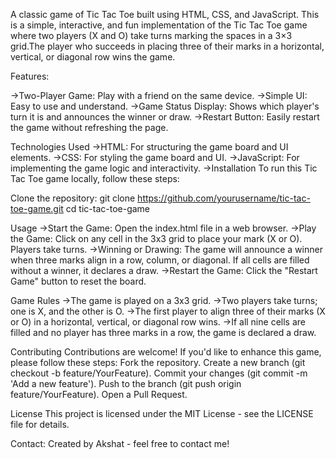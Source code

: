 A classic game of Tic Tac Toe built using HTML, CSS, and JavaScript. This is a simple, interactive, and fun implementation of the Tic Tac Toe game where two players (X and O) take turns marking the spaces in a 3×3 grid.The player who succeeds in placing three of their marks in a horizontal, vertical, or diagonal row wins the game.

Features:

->Two-Player Game: Play with a friend on the same device.
->Simple UI: Easy to use and understand.
->Game Status Display: Shows which player's turn it is and announces the winner or draw.
->Restart Button: Easily restart the game without refreshing the page.


Technologies Used
->HTML: For structuring the game board and UI elements.
->CSS: For styling the game board and UI.
->JavaScript: For implementing the game logic and interactivity.
->Installation
To run this Tic Tac Toe game locally, follow these steps:


Clone the repository:
git clone https://github.com/yourusername/tic-tac-toe-game.git
cd tic-tac-toe-game


Usage
->Start the Game: Open the index.html file in a web browser.
->Play the Game: Click on any cell in the 3x3 grid to place your mark (X or O). Players take turns.
->Winning or Drawing: The game will announce a winner when three marks align in a row, column, or diagonal. If all cells are filled without a winner, it declares a draw.
->Restart the Game: Click the "Restart Game" button to reset the board.

Game Rules
->The game is played on a 3x3 grid.
->Two players take turns; one is X, and the other is O.
->The first player to align three of their marks (X or O) in a horizontal, vertical, or diagonal row wins.
->If all nine cells are filled and no player has three marks in a row, the game is declared a draw.

Contributing
Contributions are welcome! If you'd like to enhance this game, please follow these steps:
Fork the repository.
Create a new branch (git checkout -b feature/YourFeature).
Commit your changes (git commit -m 'Add a new feature').
Push to the branch (git push origin feature/YourFeature).
Open a Pull Request.

License
This project is licensed under the MIT License - see the LICENSE file for details.

Contact:
Created by Akshat - feel free to contact me!
